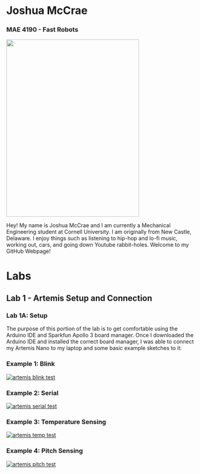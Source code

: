 # Joshua McCrae

### MAE 4190 - Fast Robots

<img src="ferraripose.png" width="350" height="467">

Hey! My name is Joshua McCrae and I am currently a Mechanical Engineering student at Cornell University. I am originally from New Castle, Delaware. I enjoy things such as listening to hip-hop and lo-fi music, working out, cars, and going down Youtube rabbit-holes. Welcome to my GitHub Webpage!

# Labs

## Lab 1 - Artemis Setup and Connection

### Lab 1A: Setup

The purpose of this portion of the lab is to get comfortable using the Arduino IDE and Sparkfun Apollo 3 board manager. Once I downloaded the Arduino IDE and installed the correct board manager, I was able to connect my Artemis Nano to my laptop and some basic example sketches to it:

### Example 1: Blink

[![artemis blink test](http://img.youtube.com/vi/U8jd9H0t-VI/0.jpg)](http://www.youtube.com/watch?v=U8jd9H0t-VI)

### Example 2: Serial

[![artemis serial test](http://img.youtube.com/vi/iKPp8C9dj7k/0.jpg)](http://www.youtube.com/watch?v=iKPp8C9dj7k)

### Example 3: Temperature Sensing

[![artemis temp test](http://img.youtube.com/vi/pteChHeaMxI/0.jpg)](http://www.youtube.com/watch?v=pteChHeaMxI)

### Example 4: Pitch Sensing

[![artemis pitch test](http://img.youtube.com/vi/CNzyPZD0Jy4/0.jpg)](http://www.youtube.com/watch?v=CNzyPZD0Jy4)




